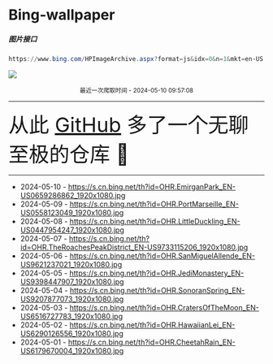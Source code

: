 # Bing-wallpaper

##### 图片接口

```powershell
https://www.bing.com/HPImageArchive.aspx?format=js&idx=0&n=1&mkt=en-US
```

 ![](https://s.cn.bing.net/th?id=OHR.EmirganPark_EN-US0659286862_1920x1080.jpg)

<p align='center' >
    <small>
        最近一次爬取时间 - 2024-05-10 09:57:08
    </small>
    <br>
    <hr>
    <font size=7>
        <small>
           从此 <a href='https://github.com/'>GitHub</a> 多了一个无聊至极的仓库  🍳
        </small>
    </font>
    <hr>
</p>


- 2024-05-10 - https://s.cn.bing.net/th?id=OHR.EmirganPark_EN-US0659286862_1920x1080.jpg 
- 2024-05-09 - https://s.cn.bing.net/th?id=OHR.PortMarseille_EN-US0558123049_1920x1080.jpg 
- 2024-05-08 - https://s.cn.bing.net/th?id=OHR.LittleDuckling_EN-US0447954247_1920x1080.jpg 
- 2024-05-07 - https://s.cn.bing.net/th?id=OHR.TheRoachesPeakDistrict_EN-US9733115206_1920x1080.jpg 
- 2024-05-06 - https://s.cn.bing.net/th?id=OHR.SanMiguelAllende_EN-US9621237021_1920x1080.jpg 
- 2024-05-05 - https://s.cn.bing.net/th?id=OHR.JediMonastery_EN-US9398447907_1920x1080.jpg 
- 2024-05-04 - https://s.cn.bing.net/th?id=OHR.SonoranSpring_EN-US9207877073_1920x1080.jpg 
- 2024-05-03 - https://s.cn.bing.net/th?id=OHR.CratersOfTheMoon_EN-US6516727783_1920x1080.jpg 
- 2024-05-02 - https://s.cn.bing.net/th?id=OHR.HawaiianLei_EN-US6290126556_1920x1080.jpg 
- 2024-05-01 - https://s.cn.bing.net/th?id=OHR.CheetahRain_EN-US6179670004_1920x1080.jpg 
